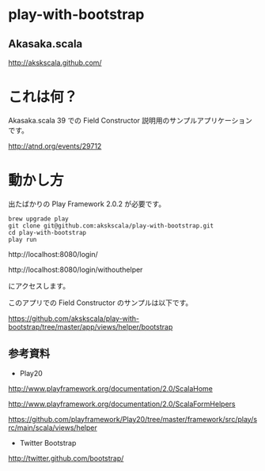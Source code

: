 play-with-bootstrap
===================

## Akasaka.scala

http://akskscala.github.com/

# これは何？

Akasaka.scala 39 での Field Constructor 説明用のサンプルアプリケーションです。

http://atnd.org/events/29712

# 動かし方

出たばかりの Play Framework 2.0.2 が必要です。

```
brew upgrade play
git clone git@github.com:akskscala/play-with-bootstrap.git
cd play-with-bootstrap
play run
```

http://localhost:8080/login/

http://localhost:8080/login/withouthelper

にアクセスします。

このアプリでの Field Constructor のサンプルは以下です。

https://github.com/akskscala/play-with-bootstrap/tree/master/app/views/helper/bootstrap

## 参考資料

- Play20

http://www.playframework.org/documentation/2.0/ScalaHome

http://www.playframework.org/documentation/2.0/ScalaFormHelpers

https://github.com/playframework/Play20/tree/master/framework/src/play/src/main/scala/views/helper

- Twitter Bootstrap

http://twitter.github.com/bootstrap/


